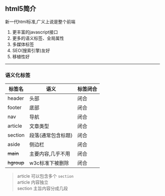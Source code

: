 ## html5简介
新一代html标准,广义上说是整个前端
1. 更丰富的javascript接口
2. 更多的语义标签、全局属性
3. 多媒体标签
4. SEO(搜索引擎)友好
5. 移植性好
---
### 语义化标签
| 标签名        | 语义         | 标签闭合 |
|------------|------------|------|
| header     | 头部         | 闭合   |
| footer     | 底部         | 闭合   |
| nav        | 导航         | 闭合   |
| article    | 文章类型       | 闭合   |
| section    | 段落(通常包含标题) | 闭合   |
| aside      | 侧边栏        | 闭合   |
| ~~main~~   | 主要内容,几乎不用  | 闭合   |
| ~~hgroup~~ | w3c标准下被删除  | 闭合   |
> article 可以包含多个 `section`  
> article 内容独立  
> section 主旨内容分成几段